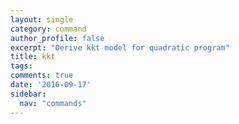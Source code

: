 ```yaml
---
layout: single
category: command
author_profile: false
excerpt: "Derive kkt model for quadratic program"
title: kkt
tags:
comments: true
date: '2016-09-17'
sidebar:
  nav: "commands"
---
```

